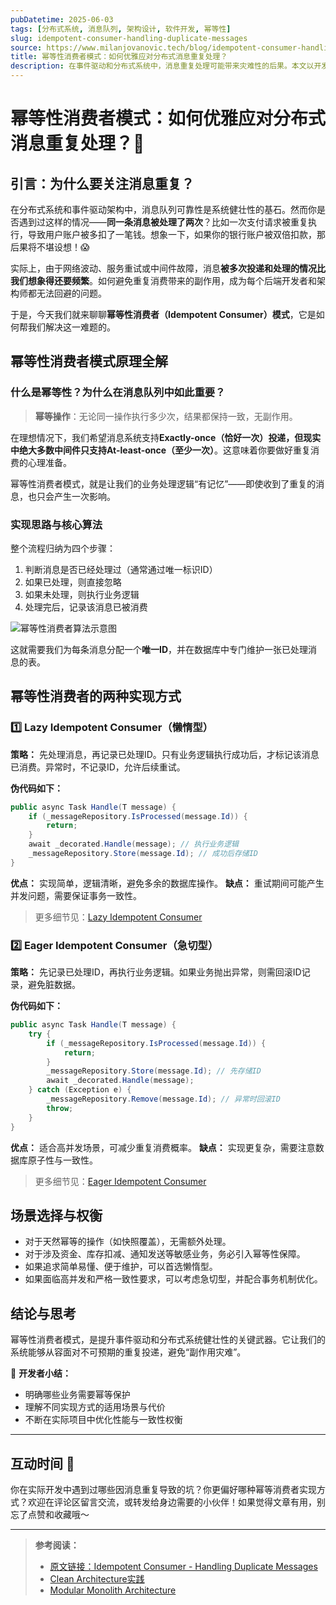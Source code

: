 ```yaml
---
pubDatetime: 2025-06-03
tags: [分布式系统, 消息队列, 架构设计, 软件开发, 幂等性]
slug: idempotent-consumer-handling-duplicate-messages
source: https://www.milanjovanovic.tech/blog/idempotent-consumer-handling-duplicate-messages
title: 幂等性消费者模式：如何优雅应对分布式消息重复处理？
description: 在事件驱动和分布式系统中，消息重复处理可能带来灾难性的后果。本文以开发者视角，深入剖析幂等性消费者（Idempotent Consumer）模式的原理、实现方式与权衡，助你构建更加健壮可靠的消息系统。
---
```


# 幂等性消费者模式：如何优雅应对分布式消息重复处理？🚀

## 引言：为什么要关注消息重复？

在分布式系统和事件驱动架构中，消息队列可靠性是系统健壮性的基石。然而你是否遇到过这样的情况——**同一条消息被处理了两次**？比如一次支付请求被重复执行，导致用户账户被多扣了一笔钱。想象一下，如果你的银行账户被双倍扣款，那后果将不堪设想！😱

实际上，由于网络波动、服务重试或中间件故障，消息**被多次投递和处理的情况比我们想象得还要频繁**。如何避免重复消费带来的副作用，成为每个后端开发者和架构师都无法回避的问题。

于是，今天我们就来聊聊**幂等性消费者（Idempotent Consumer）模式**，它是如何帮我们解决这一难题的。

## 幂等性消费者模式原理全解

### 什么是幂等性？为什么在消息队列中如此重要？

> **幂等操作**：无论同一操作执行多少次，结果都保持一致，无副作用。

在理想情况下，我们希望消息系统支持**Exactly-once（恰好一次）**投递，但现实中绝大多数中间件只支持**At-least-once（至少一次）**。这意味着你要做好重复消费的心理准备。

幂等性消费者模式，就是让我们的业务处理逻辑“有记忆”——即使收到了重复的消息，也只会产生一次影响。

### 实现思路与核心算法

整个流程归纳为四个步骤：

1. 判断消息是否已经处理过（通常通过唯一标识ID）
2. 如果已处理，则直接忽略
3. 如果未处理，则执行业务逻辑
4. 处理完后，记录该消息已被消费

![幂等性消费者算法示意图](https://www.milanjovanovic.tech/blogs/mnw_034/idempotent_consumer_algorithm.png?imwidth=828)

这就需要我们为每条消息分配一个**唯一ID**，并在数据库中专门维护一张已处理消息的表。

## 幂等性消费者的两种实现方式

### 1️⃣ Lazy Idempotent Consumer（懒惰型）

**策略：** 先处理消息，再记录已处理ID。只有业务逻辑执行成功后，才标记该消息已消费。异常时，不记录ID，允许后续重试。

**伪代码如下：**

```csharp
public async Task Handle(T message) {
    if (_messageRepository.IsProcessed(message.Id)) {
        return;
    }
    await _decorated.Handle(message); // 执行业务逻辑
    _messageRepository.Store(message.Id); // 成功后存储ID
}
```

**优点：** 实现简单，逻辑清晰，避免多余的数据库操作。
**缺点：** 重试期间可能产生并发问题，需要保证事务一致性。

> 更多细节见：[Lazy Idempotent Consumer](https://www.milanjovanovic.tech/blog/idempotent-consumer-handling-duplicate-messages#lazy-idempotent-consumer)

### 2️⃣ Eager Idempotent Consumer（急切型）

**策略：** 先记录已处理ID，再执行业务逻辑。如果业务抛出异常，则需回滚ID记录，避免脏数据。

**伪代码如下：**

```csharp
public async Task Handle(T message) {
    try {
        if (_messageRepository.IsProcessed(message.Id)) {
            return;
        }
        _messageRepository.Store(message.Id); // 先存储ID
        await _decorated.Handle(message);
    } catch (Exception e) {
        _messageRepository.Remove(message.Id); // 异常时回滚ID
        throw;
    }
}
```

**优点：** 适合高并发场景，可减少重复消费概率。
**缺点：** 实现更复杂，需要注意数据库原子性与一致性。

> 更多细节见：[Eager Idempotent Consumer](https://www.milanjovanovic.tech/blog/idempotent-consumer-handling-duplicate-messages#eager-idempotent-consumer)

## 场景选择与权衡

- 对于天然幂等的操作（如快照覆盖），无需额外处理。
- 对于涉及资金、库存扣减、通知发送等敏感业务，务必引入幂等性保障。
- 如果追求简单易懂、便于维护，可以首选懒惰型。
- 如果面临高并发和严格一致性要求，可以考虑急切型，并配合事务机制优化。

## 结论与思考

幂等性消费者模式，是提升事件驱动和分布式系统健壮性的关键武器。它让我们的系统能够从容面对不可预期的重复投递，避免“副作用灾难”。

📝 **开发者小结：**

- 明确哪些业务需要幂等保护
- 理解不同实现方式的适用场景与代价
- 不断在实际项目中优化性能与一致性权衡

---

## 互动时间 🎉

你在实际开发中遇到过哪些因消息重复导致的坑？你更偏好哪种幂等消费者实现方式？欢迎在评论区留言交流，或转发给身边需要的小伙伴！如果觉得文章有用，别忘了点赞和收藏哦～

---

> **参考阅读：**
>
> - [原文链接：Idempotent Consumer - Handling Duplicate Messages](https://www.milanjovanovic.tech/blog/idempotent-consumer-handling-duplicate-messages)
> - [Clean Architecture实践](https://www.milanjovanovic.tech/pragmatic-clean-architecture?utm_source=article_page)
> - [Modular Monolith Architecture](https://www.milanjovanovic.tech/modular-monolith-architecture?utm_source=article_page)
